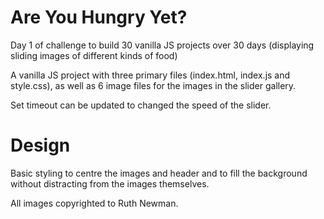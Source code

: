 # Are You Hungry Yet?

Day 1 of challenge to build 30 vanilla JS projects over 30 days (displaying sliding images of different kinds of food)

A vanilla JS project with three primary files (index.html, index.js and style.css), as well as 6 image files for the images
in the slider gallery.

Set timeout can be updated to changed the speed of the slider.

# Design

Basic styling to centre the images and header and to fill the background without distracting from the images themselves.

All images copyrighted to Ruth Newman.
